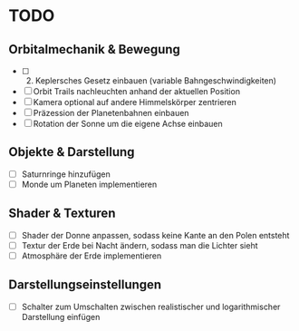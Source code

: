 # TODO

## Orbitalmechanik & Bewegung
- [ ] 2. Keplersches Gesetz einbauen (variable Bahngeschwindigkeiten)
- [ ] Orbit Trails nachleuchten anhand der aktuellen Position
- [ ] Kamera optional auf andere Himmelskörper zentrieren
- [ ] Präzession der Planetenbahnen einbauen
- [ ] Rotation der Sonne um die eigene Achse einbauen

## Objekte & Darstellung
- [ ] Saturnringe hinzufügen
- [ ] Monde um Planeten implementieren

## Shader & Texturen
- [ ] Shader der Donne anpassen, sodass keine Kante an den Polen entsteht
- [ ] Textur der Erde bei Nacht ändern, sodass man die Lichter sieht
- [ ] Atmosphäre der Erde implementieren

## Darstellungseinstellungen
- [ ] Schalter zum Umschalten zwischen realistischer und logarithmischer Darstellung einfügen
